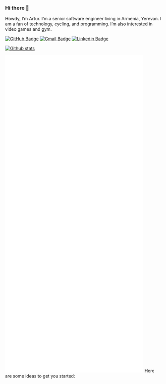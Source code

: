 ### Hi there 👋
Howdy, I’m Artur. I’m a senior software engineer living in Armenia, Yerevan. I am a fan of technology, cycling, and programming. I’m also interested in video games and gym.

[![GitHub Badge](https://img.shields.io/badge/-@artur--avdalyan-%23181717?style=flat&logo=github)](https://github.com/artavdalyan) [![Gmail Badge](https://img.shields.io/badge/-art.avdalyan89@gmail.com-c14438?style=flat&logo=Gmail&logoColor=white&link=mailto:art.avdalyan89@gmail.com)](mailto:art.avdalyan89@gmail.com) [![Linkedin Badge](https://img.shields.io/badge/-@arturavdalyan-blue?style=flat&logo=Linkedin&logoColor=white&link=https://www.linkedin.com/in/arthur-a-4aa8bb135//)](https://www.linkedin.com/in/arthur-a-4aa8bb135/)

[![Github stats](https://github-readme-stats.vercel.app/api/top-langs?username=artavdalyan&show_icons=true&theme=dracula&include_all_commits=true&count_private=true&hide=issues,contribs&layout=compact)](https://github.com/anuraghazra/github-readme-stats)



![Metrics](./github-metrics.svg)
Here are some ideas to get you started:

<!--
**artavdalyan/artavdalyan** is a ✨ _special_ ✨ repository because its `README.md` (this file) appears on your GitHub profile.

- 🔭 I’m currently working on ...
- 🌱 I’m currently learning ...
- 👯 I’m looking to collaborate on ...
- 🤔 I’m looking for help with ...
- 💬 Ask me about ...
- 📫 How to reach me: ...
- 😄 Pronouns: ...
- ⚡ Fun fact: ...
-->
